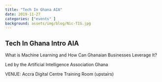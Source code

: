 ```yaml
---
title: "Tech In Ghana AIA"
date: 2019-11-27
categories: ["events" ]
background: assets/img/blog/Nic-TIG.jpg
---
```


## Tech In Ghana Intro AIA


What is Machine Learning and How Can Ghanaian Businesses Leverage It?

Led by the Artificial Intelligence Association Ghana

VENUE: Accra Digital Centre Training Room (upstairs)

